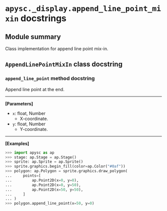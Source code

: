 # `apysc._display.append_line_point_mixin` docstrings

## Module summary

Class implementation for append line point mix-in.

## `AppendLinePointMixIn` class docstring

### `append_line_point` method docstring

Append line point at the end.<hr>

**[Parameters]**

- `x`: float, Number
  - X-coordinate.
- `y`: float, Number
  - Y-coordinate.

<hr>

**[Examples]**

```py
>>> import apysc as ap
>>> stage: ap.Stage = ap.Stage()
>>> sprite: ap.Sprite = ap.Sprite()
>>> sprite.graphics.begin_fill(color=ap.Color("#0af"))
>>> polygon: ap.Polygon = sprite.graphics.draw_polygon(
...     points=[
...         ap.Point2D(x=0, y=0),
...         ap.Point2D(x=0, y=50),
...         ap.Point2D(x=50, y=50),
...     ]
... )
>>> polygon.append_line_point(x=50, y=0)
```